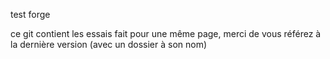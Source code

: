 test forge

ce git contient les essais fait pour une même page, merci de vous référez à la dernière version (avec un dossier à son nom)